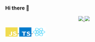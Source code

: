 ### Hi there 👋


<div align="center">
  <a href="https://github.com/lucasrq">
  <img height="180em" src="https://github-readme-stats-vercel.app/api?username=lucasrq&show_icons=true&theme=dracula&include_all_commits=true&count_private=true"/>
  <img height="180em" src="https://github-readme-stats-vercel.app/api/top-langs/?username=lucasrq&layout=compact&langs_count=7&theme=dracula"/>
</div>
<div style="display: inline_block"><br>
  <img align="center" alt="js" height="30" width="40" src="https://raw.githubusercontent.com/devicons/devicon/master/icons/javascript/javascript-plain.svg">
  <img align="center" alt="Ts" height="30" width="40" src="https://raw.githubusercontent.com/devicons/devicon/master/icons/typescript/typescript-plain.svg">
  <img align="center" alt="React" height="30" width="40" src="https://raw.githubusercontent.com/devicons/devicon/master/icons/react/react-original.svg">
</div>

